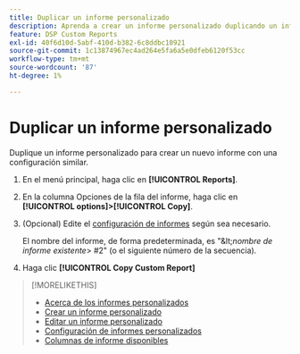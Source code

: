 ```yaml
---
title: Duplicar un informe personalizado
description: Aprenda a crear un informe personalizado duplicando un informe existente.
feature: DSP Custom Reports
exl-id: 40f6d10d-5abf-410d-b382-6c8ddbc10921
source-git-commit: 1c13874967ec4ad264e5fa6a5e0dfeb6120f53cc
workflow-type: tm+mt
source-wordcount: '87'
ht-degree: 1%

---
```


# Duplicar un informe personalizado

Duplique un informe personalizado para crear un nuevo informe con una configuración similar.

1. En el menú principal, haga clic en **[!UICONTROL Reports]**.

1. En la columna Opciones de la fila del informe, haga clic en **[!UICONTROL options]>[!UICONTROL Copy]**.

1. (Opcional) Edite el [configuración de informes](/help/dsp/reports/report-settings.md) según sea necesario.

   El nombre del informe, de forma predeterminada, es &quot;\&lt;*nombre de informe existente*\> \#2&quot; (o el siguiente número de la secuencia).

1. Haga clic **[!UICONTROL Copy Custom Report]**

>[!MORELIKETHIS]
>
>* [Acerca de los informes personalizados](/help/dsp/reports/report-about.md)
>* [Crear un informe personalizado](/help/dsp/reports/report-create.md)
>* [Editar un informe personalizado](/help/dsp/reports/report-edit.md)
>* [Configuración de informes personalizados](/help/dsp/reports/report-settings.md)
>* [Columnas de informe disponibles](/help/dsp/reports/report-columns.md)

